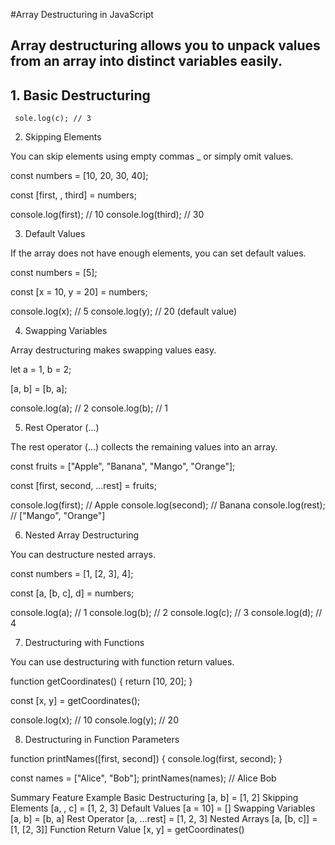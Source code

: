#Array Destructuring in JavaScript

## Array destructuring allows you to unpack values from an array into distinct variables easily.
## 1. Basic Destructuring
     sole.log(c); // 3

2. Skipping Elements

You can skip elements using empty commas _ or simply omit values.

const numbers = [10, 20, 30, 40];

const [first, , third] = numbers;

console.log(first); // 10
console.log(third); // 30

3. Default Values

If the array does not have enough elements, you can set default values.

const numbers = [5];

const [x = 10, y = 20] = numbers;

console.log(x); // 5
console.log(y); // 20 (default value)

4. Swapping Variables

Array destructuring makes swapping values easy.

let a = 1, b = 2;

[a, b] = [b, a];

console.log(a); // 2
console.log(b); // 1

5. Rest Operator (...)

The rest operator (...) collects the remaining values into an array.

const fruits = ["Apple", "Banana", "Mango", "Orange"];

const [first, second, ...rest] = fruits;

console.log(first); // Apple
console.log(second); // Banana
console.log(rest); // ["Mango", "Orange"]

6. Nested Array Destructuring

You can destructure nested arrays.

const numbers = [1, [2, 3], 4];

const [a, [b, c], d] = numbers;

console.log(a); // 1
console.log(b); // 2
console.log(c); // 3
console.log(d); // 4

7. Destructuring with Functions

You can use destructuring with function return values.

function getCoordinates() {
  return [10, 20];
}

const [x, y] = getCoordinates();

console.log(x); // 10
console.log(y); // 20

8. Destructuring in Function Parameters

function printNames([first, second]) {
  console.log(first, second);
}

const names = ["Alice", "Bob"];
printNames(names); // Alice Bob

Summary
Feature	Example
Basic Destructuring	[a, b] = [1, 2]
Skipping Elements	[a, , c] = [1, 2, 3]
Default Values	[a = 10] = []
Swapping Variables	[a, b] = [b, a]
Rest Operator	[a, ...rest] = [1, 2, 3]
Nested Arrays	[a, [b, c]] = [1, [2, 3]]
Function Return Value	[x, y] = getCoordinates()
